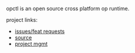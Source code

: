 opctl is an open source cross platform op runtime.

project links:

- [issues/feat requests](https://github.com/opspec-io/opctl/issues)
- [source](https://github.com/opspec-io/opctl)
- [project mgmt](https://waffle.io/opspec-io/opctl)
